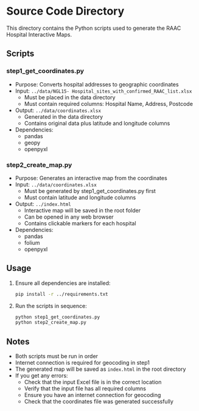 # Source Code Directory

This directory contains the Python scripts used to generate the RAAC Hospital Interactive Maps.

## Scripts

### step1_get_coordinates.py

- Purpose: Converts hospital addresses to geographic coordinates
- Input: `../data/NGL15- Hospital_sites_with_confirmed_RAAC_list.xlsx`
  - Must be placed in the data directory
  - Must contain required columns: Hospital Name, Address, Postcode
- Output: `../data/coordinates.xlsx`
  - Generated in the data directory
  - Contains original data plus latitude and longitude columns
- Dependencies:
  - pandas
  - geopy
  - openpyxl

### step2_create_map.py

- Purpose: Generates an interactive map from the coordinates
- Input: `../data/coordinates.xlsx`
  - Must be generated by step1_get_coordinates.py first
  - Must contain latitude and longitude columns
- Output: `../index.html`
  - Interactive map will be saved in the root folder
  - Can be opened in any web browser
  - Contains clickable markers for each hospital
- Dependencies:
  - pandas
  - folium
  - openpyxl

## Usage

1. Ensure all dependencies are installed:

   ```bash
   pip install -r ../requirements.txt
   ```

2. Run the scripts in sequence:
   ```bash
   python step1_get_coordinates.py
   python step2_create_map.py
   ```

## Notes

- Both scripts must be run in order
- Internet connection is required for geocoding in step1
- The generated map will be saved as `index.html` in the root directory
- If you get any errors:
  - Check that the input Excel file is in the correct location
  - Verify that the input file has all required columns
  - Ensure you have an internet connection for geocoding
  - Check that the coordinates file was generated successfully
